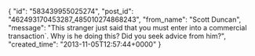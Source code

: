  {
   "id": "583439955025274",
   "post_id": "462493170453287_485010274868243",
   "from_name": "Scott Duncan",
   "message": "This stranger just said that you must enter into a commercial transaction`. Why is he doing this? Did you seek advice from him?",
   "created_time": "2013-11-05T12:57:44+0000"
 }
